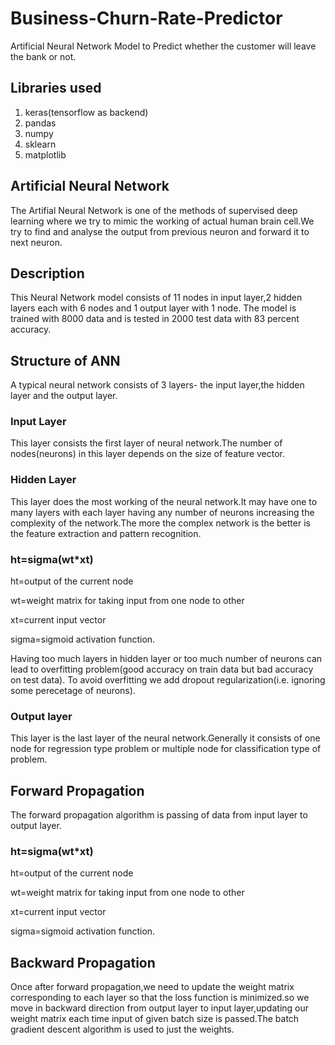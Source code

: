 # Business-Churn-Rate-Predictor
Artificial Neural Network Model to Predict whether the customer will leave the bank or not.
## Libraries used
1. keras(tensorflow as backend)
2. pandas
3. numpy
4. sklearn
5. matplotlib
## Artificial Neural Network
The Artifial Neural Network is one of the methods of supervised deep learning where we try to mimic the working of actual human brain cell.We try to find and analyse the output from previous neuron and forward it to next neuron.
## Description
This Neural Network model consists of 11 nodes in input layer,2 hidden layers each with 6 nodes and 1 output layer with 1 node.
The model is trained with 8000 data and is tested in 2000 test data with 83 percent accuracy.
## Structure of ANN
A typical neural network consists of 3 layers- the input layer,the hidden layer and the output layer.
### Input Layer
This layer consists the first layer of neural network.The number of nodes(neurons) in this layer depends on the size of feature vector.
### Hidden Layer
This layer does the most working of the neural network.It may have one to many layers with each layer having any number of neurons increasing the complexity of the network.The more the complex network is the better is the feature extraction and pattern recognition.
### ht=sigma(wt*xt)
ht=output of the current node

wt=weight matrix for taking input from one node to other

xt=current input vector

sigma=sigmoid activation function.

Having too much layers in hidden layer or too much number of neurons can lead to overfitting problem(good accuracy on train data but bad accuracy on test data).
To avoid overfitting we add dropout regularization(i.e. ignoring some perecetage of neurons).
### Output layer
This layer is the last layer of the neural network.Generally it consists of one node for regression type problem or multiple node for classification type of problem.
## Forward Propagation
The forward propagation algorithm is passing of data from input layer to output layer.
### ht=sigma(wt*xt)
ht=output of the current node

wt=weight matrix for taking input from one node to other

xt=current input vector

sigma=sigmoid activation function.
## Backward Propagation
Once after forward propagation,we need to update the weight matrix corresponding to each layer so that the loss function is minimized.so we move in backward direction from output layer to input layer,updating our weight matrix each time input of given batch size is passed.The batch gradient descent algorithm is used to just the weights.
